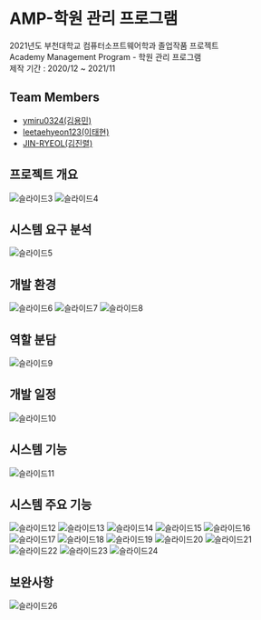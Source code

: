 # AMP-학원 관리 프로그램
2021년도 부천대학교 컴퓨터소프트웨어학과 졸업작품 프로젝트  
Academy Management Program - 학원 관리 프로그램   
제작 기간 : 2020/12 ~ 2021/11 

## Team Members
* [ymiru0324(김용민)](https://github.com/ymiru0324)    
* [leetaehyeon123(이태현)](https://github.com/leetaehyeon123)   
* [JIN-RYEOL(김진렬)](https://github.com/JIN-RYEOL)   

## 프로젝트 개요
![슬라이드3](https://user-images.githubusercontent.com/81818730/144225663-5af602f9-5732-482c-ad68-d10c94c6cfeb.PNG)
![슬라이드4](https://user-images.githubusercontent.com/81818730/144225669-f7061b7a-2f66-49ef-a0b0-e3f492e8c0ef.PNG)

## 시스템 요구 분석
![슬라이드5](https://user-images.githubusercontent.com/81818730/144225671-01ebefdb-1b3d-46a5-8ade-ee0f85d2c341.PNG)

## 개발 환경
![슬라이드6](https://user-images.githubusercontent.com/81818730/144225677-ab1bafaf-b2f2-4085-af50-603b5c7fb00b.PNG)
![슬라이드7](https://user-images.githubusercontent.com/81818730/144225681-e8dc1cc0-690c-4fd6-ad27-d5cef2d9af44.PNG)
![슬라이드8](https://user-images.githubusercontent.com/81818730/144225685-42e5aa39-4ecc-4ea0-a423-29e301ab1484.PNG)

## 역할 분담
![슬라이드9](https://user-images.githubusercontent.com/81818730/144225686-bfa8a01c-5fb5-4dd0-b6b4-9319a1052193.PNG)

## 개발 일정
![슬라이드10](https://user-images.githubusercontent.com/81818730/144225688-55d416bd-53e9-4af9-a01b-17d8e38c3d4a.PNG)

## 시스템 기능
![슬라이드11](https://user-images.githubusercontent.com/81818730/144225690-d2db8b4b-b0e8-4b1f-997d-6cea5a10a417.PNG)

## 시스템 주요 기능   
![슬라이드12](https://user-images.githubusercontent.com/81818730/144225692-f5da3853-fd9d-4171-9fe2-0af747743b0c.PNG)
![슬라이드13](https://user-images.githubusercontent.com/81818730/144225694-fd331b50-8d34-495a-9199-f1b713c3f746.PNG)
![슬라이드14](https://user-images.githubusercontent.com/81818730/144225695-6273baca-5ec5-4e62-965f-df8cf7c3f72f.PNG)
![슬라이드15](https://user-images.githubusercontent.com/81818730/144225697-e6b5aa00-47c3-4ceb-a552-9492581e67d8.PNG)
![슬라이드16](https://user-images.githubusercontent.com/81818730/144225699-2a105cb4-92aa-480d-9add-e412b992fff9.PNG)
![슬라이드17](https://user-images.githubusercontent.com/81818730/144225701-cf465588-3e02-4899-8a55-3117acf1368c.PNG)
![슬라이드18](https://user-images.githubusercontent.com/81818730/144225703-33c0172c-3704-4deb-87bb-93a10987a699.PNG)
![슬라이드19](https://user-images.githubusercontent.com/81818730/144225707-33512198-b7b1-4e2a-b805-b47522144dd7.PNG)
![슬라이드20](https://user-images.githubusercontent.com/81818730/144225708-45d48e0b-b945-4f4b-a58e-f1bc414334b0.PNG)
![슬라이드21](https://user-images.githubusercontent.com/81818730/144225711-e6291d24-fa40-4143-93b8-fc222863f7de.PNG)
![슬라이드22](https://user-images.githubusercontent.com/81818730/144225714-c896586e-cff9-4d2c-a88b-83066c985356.PNG)
![슬라이드23](https://user-images.githubusercontent.com/81818730/144225716-3ca26009-477d-480d-acf1-ba3aabec031c.PNG)
![슬라이드24](https://user-images.githubusercontent.com/81818730/144225719-c9755ebd-0323-4738-b611-23240836eeb9.PNG)

## 보완사항
![슬라이드26](https://user-images.githubusercontent.com/81818730/144225723-bf689b04-cbd8-4c3a-98e5-18678e044255.PNG)

